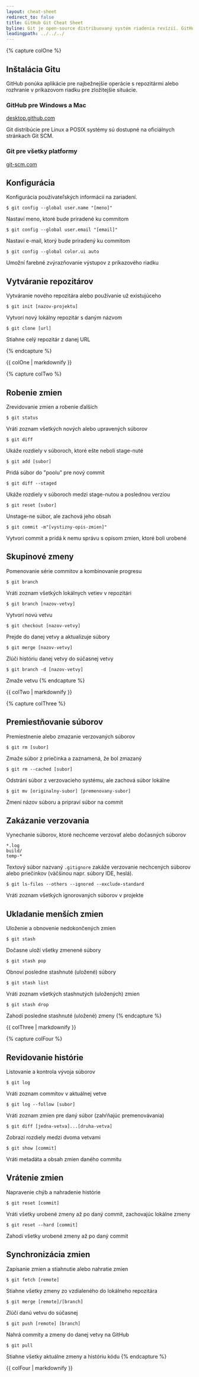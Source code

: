 ```yaml
---
layout: cheat-sheet
redirect_to: false
title: GitHub Git Cheat Sheet
byline: Git je open-source distribuovaný systém riadenia revízií. GitHub je služba, na ktorej je možné tieto revízie (repozitáre, projekty) hostovať. Tento cheat sheet sumarizuje bežne používané Git príkazy pre rýchlu referenciu.
leadingpath: ../../../
---
```


{% capture colOne %}
## Inštalácia Gitu
GitHub ponúka aplikácie pre najbežnejšie operácie s repozitármi alebo rozhranie v príkazovom riadku pre zložitejšie situácie.

### GitHub pre Windows a Mac
[desktop.github.com](https://desktop.github.com/)

Git distribúcie pre Linux a POSIX systémy sú dostupné na oficiálnych stránkach Git SCM.

### Git pre všetky platformy
[git-scm.com](https://git-scm.com)

## Konfigurácia
Konfigurácia používateľských informácií na zariadení.

```$ git config --global user.name "[meno]"```

Nastaví meno, ktoré bude priradené ku commitom


```$ git config --global user.email "[email]"```

Nastaví e-mail, ktorý bude priradený ku commitom

```$ git config --global color.ui auto```

Umožní farebné zvýrazňovanie výstupov z príkazového riadku


## Vytváranie repozitárov
Vytváranie nového repozitára alebo používanie už existujúceho


```$ git init [nazov-projektu]```

Vytvorí nový lokálny repozitár s daným názvom


```$ git clone [url]```

Stiahne celý repozitár z danej URL

{% endcapture %}
<div class="col-md-6">
{{ colOne | markdownify }}
</div>


{% capture colTwo %}

## Robenie zmien
Zrevidovanie zmien a robenie ďalších


```$ git status```

Vráti zoznam všetkých nových alebo upravených súborov


```$ git diff```

Ukáže rozdiely v súboroch, ktoré ešte neboli stage-nuté


```$ git add [subor]```

Pridá súbor do "poolu" pre nový commit


```$ git diff --staged```

Ukáže rozdiely v súboroch medzi stage-nutou a poslednou verziou


```$ git reset [subor]```

Unstage-ne súbor, ale zachová jeho obsah


```$ git commit -m"[vystizny-opis-zmien]"```

Vytvorí commit a pridá k nemu správu s opisom zmien, ktoré boli urobené

## Skupinové zmeny
Pomenovanie série commitov a kombinovanie progresu


```$ git branch```

Vráti zoznam všetkých lokálnych vetiev v repozitári


```$ git branch [nazov-vetvy]```

Vytvorí novú vetvu


```$ git checkout [nazov-vetvy]```

Prejde do danej vetvy a aktualizuje súbory


```$ git merge [nazov-vetvy]```

Zlúči históriu danej vetvy do súčasnej vetvy


```$ git branch -d [nazov-vetvy]```

Zmaže vetvu
{% endcapture %}
<div class="col-md-6">
{{ colTwo | markdownify }}
</div>
<div class="clearfix"></div>


{% capture colThree %}
## Premiestňovanie súborov
Premiestnenie alebo zmazanie verzovaných súborov


```$ git rm [subor]```

Zmaže súbor z priečinka a zaznamená, že bol zmazaný


```$ git rm --cached [subor]```

Odstráni súbor z verzovacieho systému, ale zachová súbor lokálne


```$ git mv [originalny-subor] [premenovany-subor]```

Zmení názov súboru a pripraví súbor na commit

## Zakázanie verzovania
Vynechanie súborov, ktoré nechceme verzovať alebo dočasných súborov

```
*.log
build/
temp-*
```

Textový súbor nazvaný `.gitignore` zakáže verzovanie nechcených súborov alebo priečinkov (väčšinou napr. súbory IDE, heslá).


```$ git ls-files --others --ignored --exclude-standard```

Vráti zoznam všetkých ignorovaných súborov v projekte

##  Ukladanie menších zmien
Uloženie a obnovenie nedokončených zmien


```$ git stash```

Dočasne uloží všetky zmenené súbory


```$ git stash pop```

Obnoví posledne stashnuté (uložené) súbory


```$ git stash list```

Vráti zoznam všetkých stashnutých (uložených) zmien


```$ git stash drop```

Zahodí posledne stashnuté (uložené) zmeny
{% endcapture %}
<div class="col-md-6">
{{ colThree | markdownify }}
</div>

{% capture colFour %}
## Revidovanie histórie
Listovanie a kontrola vývoja súborov


```$ git log```

Vráti zoznam commitov v aktuálnej vetve


```$ git log --follow [subor]```

Vráti zoznam zmien pre daný súbor (zahŕňajúc premenovávania)


```$ git diff [jedna-vetva]...[druha-vetva]```

Zobrazí rozdiely medzi dvoma vetvami


```$ git show [commit]```

Vráti metadáta a obsah zmien daného commitu

## Vrátenie zmien
Napravenie chýb a nahradenie histórie


```$ git reset [commit]```

Vráti všetky urobené zmeny až po daný commit, zachovajúc lokálne zmeny


```$ git reset --hard [commit]```

Zahodí všetky urobené zmeny až po daný commit

## Synchronizácia zmien
Zapísanie zmien a stiahnutie alebo nahratie zmien


```$ git fetch [remote]```

Stiahne všetky zmeny zo vzdialeného do lokálneho repozitára


```$ git merge [remote]/[branch]```

Zlúči danú vetvu do súčasnej


```$ git push [remote] [branch]```

Nahrá commity a zmeny do danej vetvy na GitHub


```$ git pull```

Stiahne všetky aktuálne zmeny a históriu kódu
{% endcapture %}
<div class="col-md-6">
{{ colFour | markdownify }}
</div>
